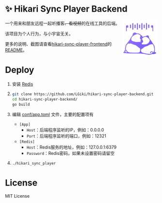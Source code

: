 # ✨ Hikari Sync Player Backend

<img src="icon.svg" width="120" height="120" align="right" />

一个用来和朋友远程一起听播客~~、看视频~~的在线工具的后端。

该项目为个人行为，与小宇宙无关。

更多的说明、截图请查看[hikari-sync-player-frontend](https://github.com/LGiki/hikari-sync-player-frontend)的[README](https://github.com/LGiki/hikari-sync-player-frontend/blob/main/README.md)。

# Deploy

1. 安装 [Redis](https://redis.io/)

2. ```bash
   git clone https://github.com/LGiki/hikari-sync-player-backend.git
   cd hikari-sync-player-backend/
   go build
   ```

3. 编辑 [conf/app.toml](conf/app.toml) 文件，主要的配置项有

   - `[App]`
     - `Host`：后端程序监听的IP，例如：0.0.0.0
     - `Port`：后端程序监听的端口，例如：12321
   - `[Redis]`
     - `Host`：Redis服务的地址，例如：127.0.0.1:6379
     - `Password`：Redis密码，如果未设置密码请留空

4. ```bash
   ./hikari_sync_player
   ```

# License

MIT License